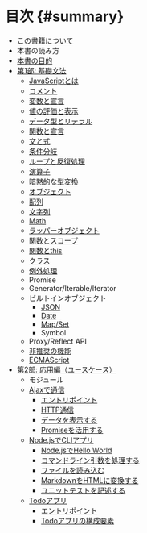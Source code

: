 # 目次 {#summary}

- [この書籍について](./index.md)
- 本書の読み方
- [本書の目的](./intro/goal/README.md)
- [第1部: 基礎文法](./basic/README.md)
    - [JavaScriptとは](./basic/introduction/README.md)
    - [コメント](./basic/comments/README.md)
    - [変数と宣言](./basic/variables/README.md)
    - [値の評価と表示](./basic/read-eval-print/README.md)
    - [データ型とリテラル](./basic/data-type/README.md)
    - [関数と宣言](./basic/function-declaration/README.md)
    - [文と式](./basic/statement-expression/README.md)
    - [条件分岐](./basic/condition/README.md)
    - [ループと反復処理](./basic/loop/README.md)
    - [演算子](./basic/operator/README.md)
    - [暗黙的な型変換](./basic/implicit-coercion/README.md)
    - [オブジェクト](./basic/object/README.md)
    - [配列](./basic/array/README.md)
    - [文字列](./basic/string/README.md)
    - [Math](./basic/math/README.md)
    - [ラッパーオブジェクト](./basic/wrapper-object/README.md)
    - [関数とスコープ](./basic/function-scope/README.md)
    - [関数とthis](./basic/function-this/README.md)
    - [クラス](./basic/class/README.md)
    - [例外処理](./basic/error-try-catch/README.md)
    - Promise
    - Generator/Iterable/Iterator
    - ビルトインオブジェクト
        - [JSON](./basic/json/README.md)
        - [Date](./basic/date/README.md)
        - [Map/Set](./basic/map-and-set/README.md)
        - Symbol
    - Proxy/Reflect API
    - [非推奨の機能](./basic/bad-parts/README.md)
    - [ECMAScript](./basic/ecmascript/README.md)
- [第2部: 応用編（ユースケース）](./use-case/README.md)
    - モジュール
    - [Ajaxで通信](./use-case/ajaxapp/README.md)
      - [エントリポイント](./use-case/ajaxapp/entrypoint/README.md)
      - [HTTP通信](./use-case/ajaxapp/xhr/README.md)
      - [データを表示する](./use-case/ajaxapp/display/README.md)
      - [Promiseを活用する](./use-case/ajaxapp/promise/README.md)
    - [Node.jsでCLIアプリ](./use-case/nodecli/README.md)
      - [Node.jsでHello World](./use-case/nodecli/helloworld/README.md)
      - [コマンドライン引数を処理する](./use-case/nodecli/argument-parse/README.md)
      - [ファイルを読み込む](./use-case/nodecli/read-file/README.md)
      - [MarkdownをHTMLに変換する](./use-case/nodecli/md-to-html/README.md)
      - [ユニットテストを記述する](./use-case/nodecli/refactor-and-unittest/README.md)
    - [Todoアプリ](./use-case/todoapp/README.md)
      - [エントリポイント](./use-case/todoapp/entrypoint/README.md)
      - [Todoアプリの構成要素](./use-case/todoapp/app-structure/README.md)
